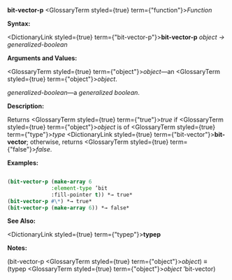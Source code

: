 **bit-vector-p** <GlossaryTerm styled={true} term={"function"}><i>Function</i></GlossaryTerm> 



**Syntax:** 



<DictionaryLink styled={true} term={"bit-vector-p"}><b>bit-vector-p</b></DictionaryLink> *object → generalized-boolean* 



**Arguments and Values:** 



<GlossaryTerm styled={true} term={"object"}><i>object</i></GlossaryTerm>—an <GlossaryTerm styled={true} term={"object"}><i>object</i></GlossaryTerm>. 



*generalized-boolean*—a *generalized boolean*. 



**Description:** 



Returns <GlossaryTerm styled={true} term={"true"}><i>true</i></GlossaryTerm> if <GlossaryTerm styled={true} term={"object"}><i>object</i></GlossaryTerm> is of <GlossaryTerm styled={true} term={"type"}><i>type</i></GlossaryTerm> <DictionaryLink styled={true} term={"bit-vector"}><b>bit-vector</b></DictionaryLink>; otherwise, returns <GlossaryTerm styled={true} term={"false"}><i>false</i></GlossaryTerm>. 



**Examples:**
```lisp

(bit-vector-p (make-array 6 
			  :element-type ’bit 
			  :fill-pointer t)) *→ true* 
(bit-vector-p #\*) *→ true* 
(bit-vector-p (make-array 6)) *→ false* 

```
**See Also:** 



<DictionaryLink styled={true} term={"typep"}><b>typep</b></DictionaryLink> 



**Notes:** 



(bit-vector-p <GlossaryTerm styled={true} term={"object"}><i>object</i></GlossaryTerm>) *≡* (typep <GlossaryTerm styled={true} term={"object"}><i>object</i></GlossaryTerm> ’bit-vector) 



